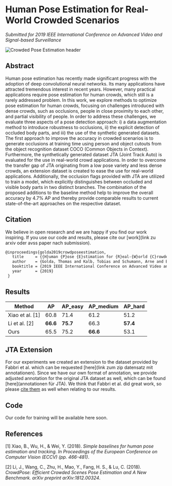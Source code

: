 # Human Pose Estimation for Real-World Crowded Scenarios
_Submitted for 2019 IEEE International Conference on Advanced Video and Signal-based Surveillance_

![Crowded Pose Estimation header](https://github.com/thomasgolda/Human-Pose-Estimation-for-Real-World-Crowded-Scenarios/blob/master/header.png?raw=true)

## Abstract
Human pose estimation has recently made significant progress with the adoption of deep convolutional neural networks. Its many applications have attracted tremendous interest in recent years. However, many practical applications require pose estimation for human crowds, which still is a rarely addressed problem. In this work, we explore methods to optimize pose estimation for human crowds, focusing on challenges introduced with dense crowds, such as occlusions, people in close proximity to each other, and partial visibility of people. In order to address these challenges, we evaluate three aspects of a pose detection approach: i) a data augmentation method to introduce robustness to occlusions, ii) the explicit detection of occluded body parts,  and iii) the use of the synthetic generated datasets. The first approach to improve the accuracy in crowded scenarios is to generate occlusions at training time using person and object cutouts from the object recognition dataset COCO (Common Objects in Context). Furthermore, the synthetically generated dataset JTA (Joint Track Auto) is evaluated for the use in real-world crowd applications. In order to overcome the transfer gap of JTA originating from a low pose variety and less dense crowds, an extension dataset is created to ease the use for real-world applications. Additionally, the occlusion flags provided with JTA are utilized to train a model, which explicitly distinguishes between occluded and visible body parts in two distinct branches. The combination of the proposed additions to the baseline method help to improve the overall accuracy by 4.7\% AP and thereby provide comparable results to current state-of-the-art approaches on the respective dataset.

## Citation
We believe in open research and we are happy if you find our work inspiring. If you use our code and results, please cite our [work](link zu arxiv oder avss paper nach submission).

```latex
@inproceedings{golda2019crowdposeestimation,
   title     = {{H}uman {P}ose {E}stimation for {R}eal-{W}orld {C}rowded {S}cenarios},
   author    = {Golda, Thomas and Kalb, Tobias and Schumann, Arne and Beyerer, J\"uergen},
   booktitle = {2019 IEEE International Conference on Advanced Video and Signal-based Surveillance (AVSS)},
   year      = {2019}
 }
```

## Results
| Method          | AP       | AP_easy  | AP_medium | AP_hard  |
|-----------------|----------|----------|-----------|----------|
| Xiao et al. [1] | 60.8     | 71.4     | 61.2      | 51.2     |
| Li et al. [2]   | **66.6** | **75.7** | 66.3      | **57.4** |
| Ours            | 65.5     | 75.2     | **66.6**  | 53.1     |

## JTA Extension
For our experiments we created an extension to the dataset provided by Fabbri et al. which can be requested [here](link zum zip datensatz mit annotationen). Since we have our own format of annotation, we provide adjusted annotation for the original JTA dataset as well, which can be found [here](annotationen für JTA). We think that Fabbri et al. did great work, so please [cite them](https://github.com/fabbrimatteo/JTA-Mods) as well when relating to our results.

## Code
Our code for training will be available here soon.

## References
[1] Xiao, B., Wu, H., & Wei, Y. (2018). _Simple baselines for human pose estimation and tracking. In Proceedings of the European Conference on Computer Vision (ECCV) (pp. 466-481)_.

[2] Li, J., Wang, C., Zhu, H., Mao, Y., Fang, H. S., & Lu, C. (2018). _CrowdPose: Efficient Crowded Scenes Pose Estimation and A New Benchmark. arXiv preprint arXiv:1812.00324_.
